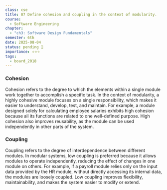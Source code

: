 ```yaml
---
class: cse
title: 07 Define cohesion and coupling in the context of modularity.
course:
  - Software Engineering
chapter:
  - "ch3: Software Design Fundamentals"
semester: 6th
date: 2025-08-04
status: pending 🛑
importance: ⭐⭐⭐
tags:
  - board_2018
---
```


### Cohesion

Cohesion refers to the degree to which the elements within a single module work together to accomplish a specific task. In the context of modularity, a highly cohesive module focuses on a single responsibility, which makes it easier to understand, develop, test, and maintain. For example, a module designed solely for calculating employee salaries exhibits high cohesion because all its functions are related to one well-defined purpose. High cohesion also improves reusability, as the module can be used independently in other parts of the system.

### Coupling

Coupling refers to the degree of interdependence between different modules. In modular systems, low coupling is preferred because it allows modules to operate independently, reducing the effect of changes in one module on others. For example, if a payroll module relies only on the input data provided by the HR module, without directly accessing its internal data, the modules are loosely coupled. Low coupling improves flexibility, maintainability, and makes the system easier to modify or extend.
